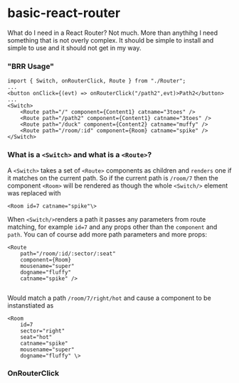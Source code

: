 # basic-react-router

What do I need in a React Router? Not much. More than anythihg I need something that is not overly complex. It should be simple to install and simple to use and it should not get in my way.

### "BRR Usage"
```
import { Switch, onRouterClick, Route } from "./Router";
...
<button onClick={(evt) => onRouterClick("/path2",evt)>Path2</button>
...
<Switch>
	<Route path="/" component={Content1} catname="3toes" />
	<Route path="/path2" component={Content1} catname="3toes" />
	<Route path="/duck" component={Content2} catname="muffy" />
	<Route path="/room/:id" component={Room} catname="spike" />
</Switch>
```



### What is a `<Switch>` and what is a `<Route>`?

A `<Switch>` takes a set of `<Route>` components as children and `renders` one if it matches on the current path. So if the current path is `/room/7` then the component `<Room>` will be rendered as though the whole `<Switch/>` element was replaced with 

```
<Room id=7 catname="spike"\>
```

When `<Switch/>`renders a path it passes any parameters from route matching, for example `id=7` and any props other than the `component` and `path`. You can of course add more path parameters and more props: 

```
<Route 
	path="/room/:id/:sector/:seat" 
	component={Room} 
	mousename="super"
	dogname="fluffy" 
	catname="spike" />
	
```

Would match a path `/room/7/right/hot`
and cause a component to be instanstiated as 


```
<Room 
	id=7
	sector="right"
	seat="hot"
	catname="spike"
	mousename="super"
	dogname="fluffy" \>
```

### OnRouterClick
